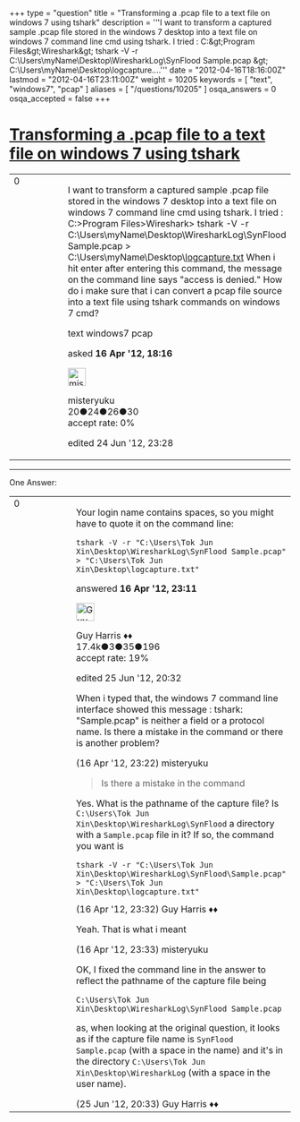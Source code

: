 +++
type = "question"
title = "Transforming a .pcap file to a text file on windows 7 using tshark"
description = '''I want to transform a captured sample .pcap file stored in the windows 7 desktop into a text file on windows 7 command line cmd using tshark. I tried : C:&amp;gt;Program Files&amp;gt;Wireshark&amp;gt; tshark -V -r C:&#92;Users&#92;myName&#92;Desktop&#92;WiresharkLog&#92;SynFlood Sample.pcap &amp;gt; C:&#92;Users&#92;myName&#92;Desktop&#92;logcapture....'''
date = "2012-04-16T18:16:00Z"
lastmod = "2012-04-16T23:11:00Z"
weight = 10205
keywords = [ "text", "windows7", "pcap" ]
aliases = [ "/questions/10205" ]
osqa_answers = 0
osqa_accepted = false
+++

<div class="headNormal">

# [Transforming a .pcap file to a text file on windows 7 using tshark](/questions/10205/transforming-a-pcap-file-to-a-text-file-on-windows-7-using-tshark)

</div>

<div id="main-body">

<div id="askform">

<table id="question-table" style="width:100%;"><colgroup><col style="width: 50%" /><col style="width: 50%" /></colgroup><tbody><tr class="odd"><td style="width: 30px; vertical-align: top"><div class="vote-buttons"><div id="post-10205-score" class="post-score" title="current number of votes">0</div><div id="favorite-count" class="favorite-count"></div></div></td><td><div id="item-right"><div class="question-body"><p>I want to transform a captured sample .pcap file stored in the windows 7 desktop into a text file on windows 7 command line cmd using tshark. I tried : C:&gt;Program Files&gt;Wireshark&gt; tshark -V -r C:\Users\myName\Desktop\WiresharkLog\SynFlood Sample.pcap &gt; C:\Users\myName\Desktop\<a href="http://logcapture.txt">logcapture.txt</a> When i hit enter after entering this command, the message on the command line says "access is denied." How do i make sure that i can convert a pcap file source into a text file using tshark commands on windows 7 cmd?</p></div><div id="question-tags" class="tags-container tags">text windows7 pcap</div><div id="question-controls" class="post-controls"></div><div class="post-update-info-container"><div class="post-update-info post-update-info-user"><p>asked <strong>16 Apr '12, 18:16</strong></p><img src="https://secure.gravatar.com/avatar/94990dfa38fcf1b33157bef842da0291?s=32&amp;d=identicon&amp;r=g" class="gravatar" width="32" height="32" alt="misteryuku&#39;s gravatar image" /><p>misteryuku<br />
<span class="score" title="20 reputation points">20</span><span title="24 badges"><span class="badge1">●</span><span class="badgecount">24</span></span><span title="26 badges"><span class="silver">●</span><span class="badgecount">26</span></span><span title="30 badges"><span class="bronze">●</span><span class="badgecount">30</span></span><br />
<span class="accept_rate" title="Rate of the user&#39;s accepted answers">accept rate:</span> <span title="misteryuku has no accepted answers">0%</span></p></div><div class="post-update-info post-update-info-edited"><p>edited 24 Jun '12, 23:28</p></div></div><div id="comments-container-10205" class="comments-container"></div><div id="comment-tools-10205" class="comment-tools"></div><div class="clear"></div><div id="comment-10205-form-container" class="comment-form-container"></div><div class="clear"></div></div></td></tr></tbody></table>

------------------------------------------------------------------------

<div class="tabBar">

<span id="sort-top"></span>

<div class="headQuestions">

One Answer:

</div>

</div>

<span id="10209"></span>

<div id="answer-container-10209" class="answer">

<table style="width:100%;"><colgroup><col style="width: 50%" /><col style="width: 50%" /></colgroup><tbody><tr class="odd"><td style="width: 30px; vertical-align: top"><div class="vote-buttons"><div id="post-10209-score" class="post-score" title="current number of votes">0</div></div></td><td><div class="item-right"><div class="answer-body"><p>Your login name contains spaces, so you might have to quote it on the command line:</p><pre><code>tshark -V -r &quot;C:\Users\Tok Jun Xin\Desktop\WiresharkLog\SynFlood Sample.pcap&quot; &gt; &quot;C:\Users\Tok Jun Xin\Desktop\logcapture.txt&quot;</code></pre></div><div class="answer-controls post-controls"></div><div class="post-update-info-container"><div class="post-update-info post-update-info-user"><p>answered <strong>16 Apr '12, 23:11</strong></p><img src="https://secure.gravatar.com/avatar/f93de7000747ab5efb5acd3034b2ebd7?s=32&amp;d=identicon&amp;r=g" class="gravatar" width="32" height="32" alt="Guy%20Harris&#39;s gravatar image" /><p>Guy Harris ♦♦<br />
<span class="score" title="17443 reputation points"><span>17.4k</span></span><span title="3 badges"><span class="badge1">●</span><span class="badgecount">3</span></span><span title="35 badges"><span class="silver">●</span><span class="badgecount">35</span></span><span title="196 badges"><span class="bronze">●</span><span class="badgecount">196</span></span><br />
<span class="accept_rate" title="Rate of the user&#39;s accepted answers">accept rate:</span> <span title="Guy Harris has 216 accepted answers">19%</span></p></div><div class="post-update-info post-update-info-edited"><p>edited 25 Jun '12, 20:32</p></div></div><div id="comments-container-10209" class="comments-container"><span id="10210"></span><div id="comment-10210" class="comment"><div id="post-10210-score" class="comment-score"></div><div class="comment-text"><p>When i typed that, the windows 7 command line interface showed this message : tshark: "Sample.pcap" is neither a field or a protocol name. Is there a mistake in the command or there is another problem?</p></div><div id="comment-10210-info" class="comment-info"><span class="comment-age">(16 Apr '12, 23:22)</span> misteryuku</div></div><span id="10211"></span><div id="comment-10211" class="comment"><div id="post-10211-score" class="comment-score"></div><div class="comment-text"><blockquote><p>Is there a mistake in the command</p></blockquote><p>Yes. What is the pathname of the capture file? Is <code>C:\Users\Tok Jun Xin\Desktop\WiresharkLog\SynFlood</code> a directory with a <code>Sample.pcap</code> file in it? If so, the command you want is</p><pre><code>tshark -V -r &quot;C:\Users\Tok Jun Xin\Desktop\WiresharkLog\SynFlood\Sample.pcap&quot; &gt; &quot;C:\Users\Tok Jun Xin\Desktop\logcapture.txt&quot;</code></pre></div><div id="comment-10211-info" class="comment-info"><span class="comment-age">(16 Apr '12, 23:32)</span> Guy Harris ♦♦</div></div><span id="10212"></span><div id="comment-10212" class="comment"><div id="post-10212-score" class="comment-score"></div><div class="comment-text"><p>Yeah. That is what i meant</p></div><div id="comment-10212-info" class="comment-info"><span class="comment-age">(16 Apr '12, 23:33)</span> misteryuku</div></div><span id="12156"></span><div id="comment-12156" class="comment"><div id="post-12156-score" class="comment-score"></div><div class="comment-text"><p>OK, I fixed the command line in the answer to reflect the pathname of the capture file being</p><pre><code>C:\Users\Tok Jun Xin\Desktop\WiresharkLog\SynFlood Sample.pcap</code></pre><p>as, when looking at the original question, it looks as if the capture file name is <code>SynFlood Sample.pcap</code> (with a space in the name) and it's in the directory <code>C:\Users\Tok Jun Xin\Desktop\WiresharkLog</code> (with a space in the user name).</p></div><div id="comment-12156-info" class="comment-info"><span class="comment-age">(25 Jun '12, 20:33)</span> Guy Harris ♦♦</div></div></div><div id="comment-tools-10209" class="comment-tools"></div><div class="clear"></div><div id="comment-10209-form-container" class="comment-form-container"></div><div class="clear"></div></div></td></tr></tbody></table>

</div>

<div class="paginator-container-left">

</div>

</div>

</div>

